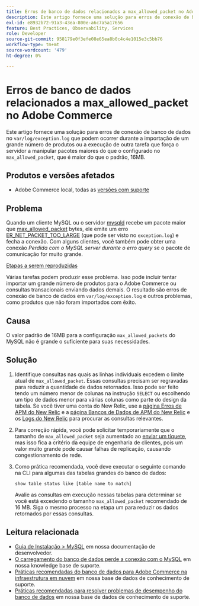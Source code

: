 ```yaml
---
title: Erros de banco de dados relacionados a max_allowed_packet no Adobe Commerce
description: Este artigo fornece uma solução para erros de conexão de banco de dados no "var/log/exception.log" que podem ocorrer ao importar um grande número de produtos ou executar outra tarefa que força o servidor a lidar com pacotes maiores do que o definido em "max_allowed_packet", que é maior do que o padrão, 16MB.
exl-id: e8932b72-91a3-43ea-800e-a6c7a5a17656
feature: Best Practices, Observability, Services
role: Developer
source-git-commit: 958179e0f3efe08e65ea8b0c4c4e1015e3c5bb76
workflow-type: tm+mt
source-wordcount: '479'
ht-degree: 0%

---
```


# Erros de banco de dados relacionados a max_allowed_packet no Adobe Commerce

Este artigo fornece uma solução para erros de conexão de banco de dados no `var/log/exception.log` que podem ocorrer durante a importação de um grande número de produtos ou a execução de outra tarefa que força o servidor a manipular pacotes maiores do que o configurado no `max_allowed_packet`, que é maior do que o padrão, 16MB.

## Produtos e versões afetados

* Adobe Commerce local, todas as [versões com suporte](https://magento.com/sites/default/files/magento-software-lifecycle-policy.pdf)

## Problema

Quando um cliente MySQL ou o servidor [mysqld](https://dev.mysql.com/doc/refman/8.0/en/mysqld.html) recebe um pacote maior que [max\_allowed\_packet](https://dev.mysql.com/doc/refman/8.0/en/server-system-variables.html#sysvar_max_allowed_packet) bytes, ele emite um erro [ER\_NET\_PACKET\_TOO\_LARGE](https://dev.mysql.com/doc/mysql-errors/8.0/en/server-error-reference.html#error_er_net_packet_too_large) (que pode ser visto no `exception.log`) e fecha a conexão. Com alguns clientes, você também pode obter uma conexão *Perdida com o MySQL server durante o erro query* se o pacote de comunicação for muito grande.

<u>Etapas a serem reproduzidas</u>

Várias tarefas podem produzir esse problema. Isso pode incluir tentar importar um grande número de produtos para o Adobe Commerce ou consultas transacionais enviando dados demais. O resultado são erros de conexão de banco de dados em `var/log/exception.log` e outros problemas, como produtos que não foram importados com êxito.

## Causa

O valor padrão de 16MB para a configuração `max_allowed_packets` do MySQL não é grande o suficiente para suas necessidades.

## Solução

1. Identifique consultas nas quais as linhas individuais excedem o limite atual de `max_allowed_packet`. Essas consultas precisam ser regravadas para reduzir a quantidade de dados retornados. Isso pode ser feito tendo um número menor de colunas na instrução `SELECT` ou escolhendo um tipo de dados menor para várias colunas como parte do design da tabela. Se você tiver uma conta do New Relic, use a [página Erros de APM do New Relic](https://docs.newrelic.com/docs/apm/apm-ui-pages/error-analytics/errors-page-explore-events-behind-errors) e a [página Bancos de Dados de APM do New Relic](https://docs.newrelic.com/docs/apm/apm-ui-pages/monitoring/databases-page-view-operations-throughput-response-time) e os [Logs do New Relic](https://docs.newrelic.com/docs/logs/log-management/get-started/get-started-log-management) para procurar as consultas relevantes.
1. Para correção rápida, você pode solicitar temporariamente que o tamanho de `max_allowed_packet` seja aumentado ao [enviar um tíquete](/help/help-center-guide/help-center/magento-help-center-user-guide.md#submit-ticket), mas isso fica a critério da equipe de engenharia de clientes, pois um valor muito grande pode causar falhas de replicação, causando congestionamento de rede.
1. Como prática recomendada, você deve executar o seguinte comando na CLI para algumas das tabelas grandes do banco de dados:

   ```
   show table status like [table name to match]
   ```

   Avalie as consultas em execução nessas tabelas para determinar se você está excedendo o tamanho `max_allowed_packet` recomendado de 16 MB. Siga o mesmo processo na etapa um para reduzir os dados retornados por essas consultas.

## Leitura relacionada

* [Guia de Instalação > MySQL](https://devdocs.magento.com/guides/v2.4/install-gde/prereq/mysql.html?itm_source=devdocs&amp;itm_medium=search_page&amp;itm_campaign=federated_search&amp;itm_term=max%20allowed%2016%20MB) em nossa documentação de desenvolvedor.
* [O carregamento do banco de dados perde a conexão com o MySQL](/help/troubleshooting/database/database-upload-loses-connection-to-mysql.md) em nossa knowledge base de suporte.
* [Práticas recomendadas do banco de dados para Adobe Commerce na infraestrutura em nuvem](https://experienceleague.adobe.com/docs/commerce-operations/implementation-playbook/best-practices/planning/database-on-cloud.html) em nossa base de dados de conhecimento de suporte.
* [Práticas recomendadas para resolver problemas de desempenho do banco de dados](https://experienceleague.adobe.com/docs/commerce-operations/implementation-playbook/best-practices/maintenance/resolve-database-performance-issues.html) em nossa base de dados de conhecimento de suporte.

